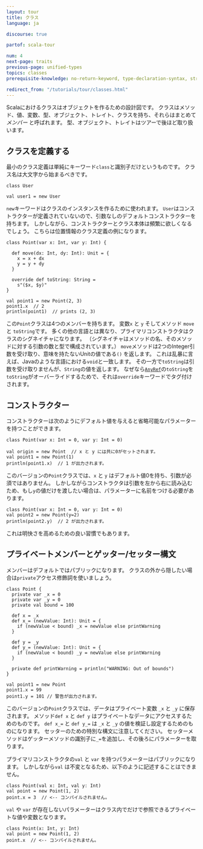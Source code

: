 ```yaml
---
layout: tour
title: クラス
language: ja

discourse: true

partof: scala-tour

num: 4
next-page: traits
previous-page: unified-types
topics: classes
prerequisite-knowledge: no-return-keyword, type-declaration-syntax, string-interpolation, procedures

redirect_from: "/tutorials/tour/classes.html"
---
```


Scalaにおけるクラスはオブジェクトを作るための設計図です。
クラスはメソッド、値、変数、型、オブジェクト、トレイト、クラスを持ち、それらはまとめて _メンバー_ と呼ばれます。
型、オブジェクト、トレイトはツアーで後ほど取り扱います。

## クラスを定義する

最小のクラス定義は単純にキーワード`class`と識別子だけというものです。
クラス名は大文字から始まるべきです。

```tut
class User

val user1 = new User
```
`new`キーワードはクラスのインスタンスを作るために使われます。
`User`はコンストラクターが定義されていないので、引数なしのデフォルトコンストラクターを持ちます。
しかしながら、コンストラクターとクラス本体は頻繁に欲しくなるでしょう。
こちらは位置情報のクラス定義の例になります。

```tut
class Point(var x: Int, var y: Int) {

  def move(dx: Int, dy: Int): Unit = {
    x = x + dx
    y = y + dy
  }

  override def toString: String =
    s"($x, $y)"
}

val point1 = new Point(2, 3)
point1.x  // 2
println(point1)  // prints (2, 3)
```
この`Point`クラスは4つのメンバーを持ちます。
変数`x` と `y` そしてメソッド `move` と `toString`です。
多くの他の言語とは異なり、プライマリコンストラクタはクラスのシグネイチャになります。
（シグネイチャはメソッドの名、そのメソッドに対する引数の数と型で構成されています。）
`move`メソッドは2つのInteger引数を受け取り、意味を持たないUnitの値である`()` を返します。
これは乱暴に言えば、Javaのような言語における`void`と一致します。
その一方で`toString`は引数を受け取りませんが、`String`の値を返します。
なぜなら[`AnyRef`](unified-types.html)の`toString`を`toString`がオーバーライドするためで、それは`override`キーワードでタグ付けされます。

## コンストラクター

コンストラクターは次のようにデフォルト値を与えると省略可能なパラメーターを持つことができます。

```tut
class Point(var x: Int = 0, var y: Int = 0)

val origin = new Point  // x と y には共に0がセットされます。
val point1 = new Point(1)
println(point1.x)  // 1 が出力されます。
```
このバージョンの`Point`クラスでは、`x` と `y` はデフォルト値0を持ち、引数が必須ではありません。
しかしながらコンストラクタは引数を左から右に読み込むため、もし`y`の値だけを渡したい場合は、パラメーターに名前をつける必要があります。

```
class Point(var x: Int = 0, var y: Int = 0)
val point2 = new Point(y=2)
println(point2.y)  // 2 が出力されます。
```

これは明快さを高めるための良い習慣でもあります。

## プライベートメンバーとゲッター/セッター構文
メンバーはデフォルトではパブリックになります。
クラスの外から隠したい場合は`private`アクセス修飾詞を使いましょう。

```tut
class Point {
  private var _x = 0
  private var _y = 0
  private val bound = 100

  def x = _x
  def x_= (newValue: Int): Unit = {
    if (newValue < bound) _x = newValue else printWarning
  }

  def y = _y
  def y_= (newValue: Int): Unit = {
    if (newValue < bound) _y = newValue else printWarning
  }

  private def printWarning = println("WARNING: Out of bounds")
}

val point1 = new Point
point1.x = 99
point1.y = 101 // 警告が出力されます。
```
このバージョンの`Point`クラスでは、データはプライベート変数 `_x` と `_y` に保存されます。
メソッド`def x` と `def y` はプライベートなデータにアクセスするためのものです。
`def x_=` と `def y_=` は `_x` と `_y` の値を検証し設定するためのものになります。
セッターのための特別な構文に注意してください。
セッターメソッドはゲッターメソッドの識別子に`_=`を追加し、その後ろにパラメーターを取ります。

プライマリコンストラクタの`val` と `var` を持つパラメーターはパブリックになります。
しかしながら`val` は不変となるため、以下のように記述することはできません。

```
class Point(val x: Int, val y: Int)
val point = new Point(1, 2)
point.x = 3  // <-- コンパイルされません。
```

`val` や `var` が存在しないパラメーターはクラス内でだけで参照できるプライベートな値や変数となります。
```
class Point(x: Int, y: Int)
val point = new Point(1, 2)
point.x  // <-- コンパイルされません。
```
